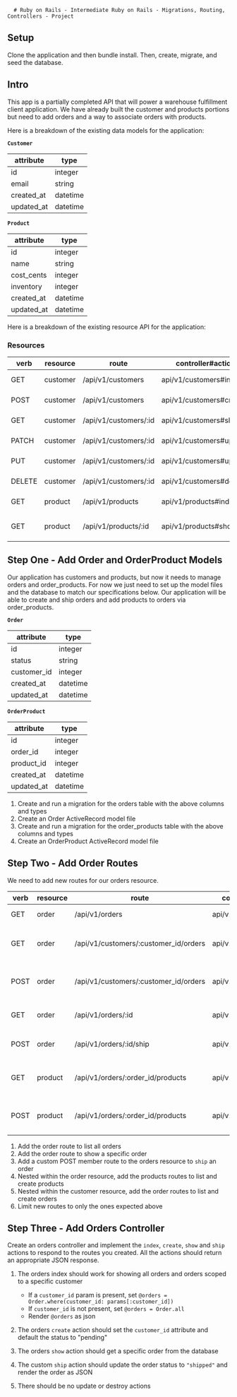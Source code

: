       # Ruby on Rails - Intermediate Ruby on Rails - Migrations, Routing, Controllers - Project

## Setup

Clone the application and then bundle install. Then, create, migrate, and seed the database.

## Intro

This app is a partially completed API that will power a warehouse fulfillment client application. We have already built the customer and products portions but need to add orders and a way to associate orders with products.

Here is a breakdown of the existing data models for the application:

**`Customer`**

| attribute  | type     |
| ---------- | -------- |
| id         | integer  |
| email      | string   |
| created_at | datetime |
| updated_at | datetime |

**`Product`**

| attribute  | type     |
| ---------- | -------- |
| id         | integer  |
| name       | string   |
| cost_cents | integer  |
| inventory  | integer  |
| created_at | datetime |
| updated_at | datetime |

Here is a breakdown of the existing resource API for the application:

### Resources

| verb   | resource | route                 | controller#action        | note                   |
| ------ | -------- | --------------------- | ------------------------ | ---------------------- |
| GET    | customer | /api/v1/customers     | api/v1/customers#index   | list all customers     |
| POST   | customer | /api/v1/customers     | api/v1/customers#create  | create a customer      |
| GET    | customer | /api/v1/customers/:id | api/v1/customers#show    | get a customer         |
| PATCH  | customer | /api/v1/customers/:id | api/v1/customers#update  | update a customer      |
| PUT    | customer | /api/v1/customers/:id | api/v1/customers#update  | update a customer      |
| DELETE | customer | /api/v1/customers/:id | api/v1/customers#destroy | delete a customer      |
| GET    | product  | /api/v1/products      | api/v1/products#index    | list all products      |
| GET    | product  | /api/v1/products/:id  | api/v1/products#show     | get a specific product |

## Step One - Add Order and OrderProduct Models

Our application has customers and products, but now it needs to manage orders and order_products. For now we just need to set up the model files and the database to match our specifications below. Our application will be able to create and ship orders and add products to orders via order_products.

**`Order`**

| attribute   | type     |
| ----------- | -------- |
| id          | integer  |
| status      | string   |
| customer_id | integer  |
| created_at  | datetime |
| updated_at  | datetime |

**`OrderProduct`**

| attribute  | type     |
| ---------- | -------- |
| id         | integer  |
| order_id   | integer  |
| product_id | integer  |
| created_at | datetime |
| updated_at | datetime |

1. Create and run a migration for the orders table with the above columns and types
2. Create an Order ActiveRecord model file
3. Create and run a migration for the order_products table with the above columns and types
4. Create an OrderProduct ActiveRecord model file

## Step Two - Add Order Routes

We need to add new routes for our orders resource.

| verb | resource | route                                 | controller#action      | note                           |
| ---- | -------- | ------------------------------------- | ---------------------- | ------------------------------ |
| GET  | order    | /api/v1/orders                        | api/v1/orders#index    | list all orders                |
| GET  | order    | /api/v1/customers/:customer_id/orders | api/v1/orders#index    | list all orders for a customer |
| POST | order    | /api/v1/customers/:customer_id/orders | api/v1/orders#create   | create an order for a customer |
| GET  | order    | /api/v1/orders/:id                    | api/v1/orders#show     | get a specific order           |
| POST | order    | /api/v1/orders/:id/ship               | api/v1/orders#ship     | ship a specific order          |
| GET  | product  | /api/v1/orders/:order_id/products     | api/v1/products#index  | list all products for an order |
| POST | product  | /api/v1/orders/:order_id/products     | api/v1/products#create | add a product to an order      |

1. Add the order route to list all orders
2. Add the order route to show a specific order
3. Add a custom POST member route to the orders resource to `ship` an order
4. Nested within the order resource, add the products routes to list and create products
5. Nested within the customer resource, add the order routes to list and create orders
6. Limit new routes to only the ones expected above

## Step Three - Add Orders Controller

Create an orders controller and implement the `index`, `create`, `show` and `ship` actions to respond to the routes you created. All the actions should return an appropriate JSON response.

1. The orders index should work for showing all orders and orders scoped to a specific customer

   - If a `customer_id` param is present, set `@orders = Order.where(customer_id: params[:customer_id])`
   - If `customer_id` is not present, set `@orders = Order.all`
   - Render `@orders` as json

2. The orders `create` action should set the `customer_id` attribute and default the status to "pending"
3. The orders `show` action should get a specific order from the database
4. The custom `ship` action should update the order status to `"shipped"` and render the order as JSON
5. There should be no update or destroy actions
